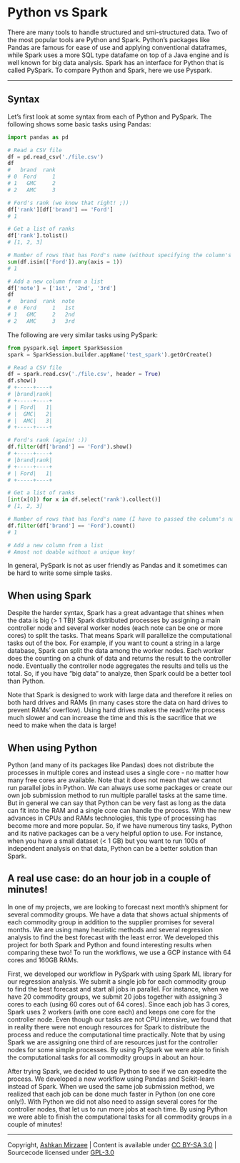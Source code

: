# Python vs Spark

There are many tools to handle structured and smi-structured data. Two
of the most popular tools are Python and Spark. Python’s packages like
Pandas are famous for ease of use and applying conventional dataframes,
while Spark uses a more SQL type datafame on top of a Java engine and is
well known for big data analysis. Spark has an interface for Python that
is called PySpark. To compare Python and Spark, here we use Pyspark.

------------------------------------------------------------------------

## Syntax

Let’s first look at some syntax from each of Python and PySpark. The
following shows some basic tasks using Pandas:

``` py
import pandas as pd

# Read a CSV file
df = pd.read_csv('./file.csv')
df
#   brand  rank
# 0  Ford     1
# 1   GMC     2
# 2   AMC     3

# Ford's rank (we know that right! ;))
df['rank'][df['brand'] == 'Ford']
# 1

# Get a list of ranks
df['rank'].tolist()
# [1, 2, 3]

# Number of rows that has Ford's name (without specifying the column's name)
sum(df.isin(['Ford']).any(axis = 1))
# 1

# Add a new column from a list 
df['note'] = ['1st', '2nd', '3rd']
df
#   brand  rank  note
# 0  Ford     1   1st
# 1   GMC     2   2nd
# 2   AMC     3   3rd
```

The following are very similar tasks using PySpark:

``` py
from pyspark.sql import SparkSession
spark = SparkSession.builder.appName('test_spark').getOrCreate()

# Read a CSV file
df = spark.read.csv('./file.csv', header = True)
df.show()
# +-----+----+
# |brand|rank|
# +-----+----+
# | Ford|   1|
# |  GMC|   2|
# |  AMC|   3|
# +-----+----+

# Ford's rank (again! :))
df.filter(df['brand'] == 'Ford').show()
# +-----+----+
# |brand|rank|
# +-----+----+
# | Ford|   1|
# +-----+----+

# Get a list of ranks
[int(x[0]) for x in df.select('rank').collect()]
# [1, 2, 3]

# Number of rows that has Ford's name (I have to passed the column's name!)
df.filter(df['brand'] == 'Ford').count()
# 1

# Add a new column from a list 
# Amost not doable without a unique key!
```

In general, PySpark is not as user friendly as Pandas and it sometimes
can be hard to write some simple tasks.

## When using Spark

Despite the harder syntax, Spark has a great advantage that shines when
the data is big (\> 1 TB)! Spark distributed processes by assigning a
main controller node and several worker nodes (each note can be one or
more cores) to split the tasks. That means Spark will parallelize the
computational tasks out of the box. For example, if you want to count a
string in a large database, Spark can split the data among the worker
nodes. Each worker does the counting on a chunk of data and returns the
result to the controller node. Eventually the controller node aggregates
the results and tells us the total. So, if you have “big data” to
analyze, then Spark could be a better tool than Python.

Note that Spark is designed to work with large data and therefore it
relies on both hard drives and RAMs (in many cases store the data on
hard drives to prevent RAMs’ overflow). Using hard drives makes the
read/write process much slower and can increase the time and this is the
sacrifice that we need to make when the data is large!

## When using Python

Python (and many of its packages like Pandas) does not distribute the
processes in multiple cores and instead uses a single core - no matter
how many free cores are available. Note that it does not mean that we
cannot run parallel jobs in Python. We can always use some packages or
create our own job submission method to run multiple parallel tasks at
the same time. But in general we can say that Python can be very fast as
long as the data can fit into the RAM and a single core can handle the
process. With the new advances in CPUs and RAMs technologies, this type
of processing has become more and more popular. So, if we have numerous
tiny tasks, Python and its native packages can be a very helpful option
to use. For instance, when you have a small dataset (\< 1 GB) but you
want to run 100s of independent analysis on that data, Python can be a
better solution than Spark.

## A real use case: do an hour job in a couple of minutes!

In one of my projects, we are looking to forecast next month’s shipment
for several commodity groups. We have a data that shows actual shipments
of each commodity group in addition to the supplier promises for several
months. We are using many heuristic methods and several regression
analysis to find the best forecast with the least error. We developed
this project for both Spark and Python and found interesting results
when comparing these two! To run the workflows, we use a GCP instance
with 64 cores and 160GB RAMs.

First, we developed our workflow in PySpark with using Spark ML library
for our regression analysis. We submit a single job for each commodity
group to find the best forecast and start all jobs in parallel. For
instance, when we have 20 commodity groups, we submit 20 jobs together
with assigning 3 cores to each (using 60 cores out of 64 cores). Since
each job has 3 cores, Spark uses 2 workers (with one core each) and
keeps one core for the controller node. Even though our tasks are not
CPU intensive, we found that in reality there were not enough resources
for Spark to distribute the process and reduce the computational time
practically. Note that by using Spark we are assigning one third of are
resources just for the controller nodes for some simple processes. By
using PySpark we were able to finish the computational tasks for all
commodity groups in about an hour.

After trying Spark, we decided to use Python to see if we can expedite
the process. We developed a new workflow using Pandas and Scikit-learn
instead of Spark. When we used the same job submission method, we
realized that each job can be done much faster in Python (on one core
only!). With Python we did not also need to assign several cores for the
controller nodes, that let us to run more jobs at each time. By using
Python we were able to finish the computational tasks for all commodity
groups in a couple of minutes!

---

Copyright, [Ashkan Mirzaee](https://ashki23.github.io/index.html) | Content is available under [CC BY-SA 3.0](https://creativecommons.org/licenses/by-sa/3.0/) | Sourcecode licensed under [GPL-3.0](https://www.gnu.org/licenses/gpl-3.0.en.html)
